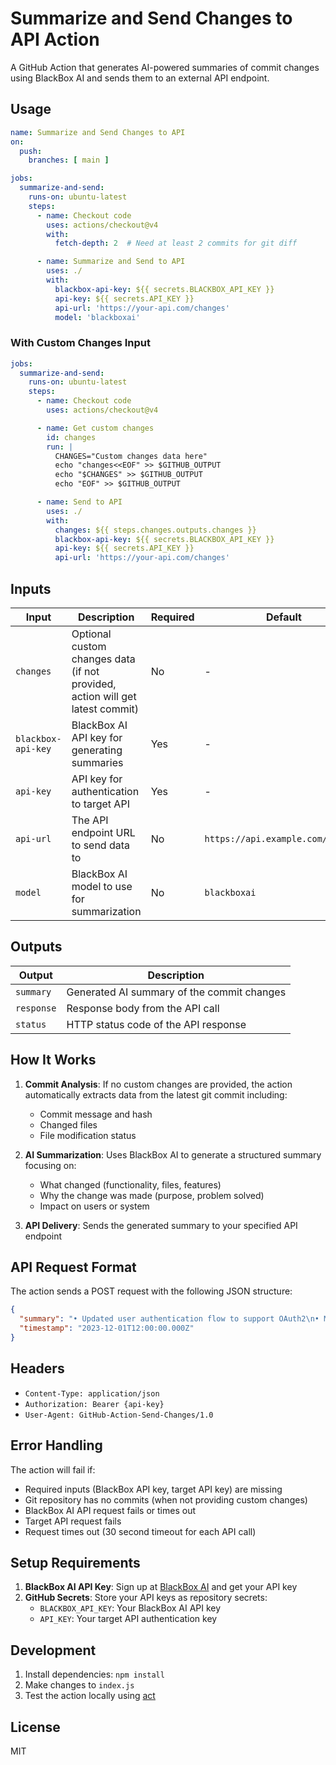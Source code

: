 # Summarize and Send Changes to API Action

A GitHub Action that generates AI-powered summaries of commit changes using BlackBox AI and sends them to an external API endpoint.

## Usage

```yaml
name: Summarize and Send Changes to API
on:
  push:
    branches: [ main ]

jobs:
  summarize-and-send:
    runs-on: ubuntu-latest
    steps:
      - name: Checkout code
        uses: actions/checkout@v4
        with:
          fetch-depth: 2  # Need at least 2 commits for git diff

      - name: Summarize and Send to API
        uses: ./
        with:
          blackbox-api-key: ${{ secrets.BLACKBOX_API_KEY }}
          api-key: ${{ secrets.API_KEY }}
          api-url: 'https://your-api.com/changes'
          model: 'blackboxai'
```

### With Custom Changes Input

```yaml
jobs:
  summarize-and-send:
    runs-on: ubuntu-latest
    steps:
      - name: Checkout code
        uses: actions/checkout@v4

      - name: Get custom changes
        id: changes
        run: |
          CHANGES="Custom changes data here"
          echo "changes<<EOF" >> $GITHUB_OUTPUT
          echo "$CHANGES" >> $GITHUB_OUTPUT
          echo "EOF" >> $GITHUB_OUTPUT

      - name: Send to API
        uses: ./
        with:
          changes: ${{ steps.changes.outputs.changes }}
          blackbox-api-key: ${{ secrets.BLACKBOX_API_KEY }}
          api-key: ${{ secrets.API_KEY }}
          api-url: 'https://your-api.com/changes'
```

## Inputs

| Input | Description | Required | Default |
|-------|-------------|----------|---------|
| `changes` | Optional custom changes data (if not provided, action will get latest commit) | No | - |
| `blackbox-api-key` | BlackBox AI API key for generating summaries | Yes | - |
| `api-key` | API key for authentication to target API | Yes | - |
| `api-url` | The API endpoint URL to send data to | No | `https://api.example.com/changes` |
| `model` | BlackBox AI model to use for summarization | No | `blackboxai` |

## Outputs

| Output | Description |
|--------|-------------|
| `summary` | Generated AI summary of the commit changes |
| `response` | Response body from the API call |
| `status` | HTTP status code of the API response |

## How It Works

1. **Commit Analysis**: If no custom changes are provided, the action automatically extracts data from the latest git commit including:
   - Commit message and hash
   - Changed files
   - File modification status

2. **AI Summarization**: Uses BlackBox AI to generate a structured summary focusing on:
   - What changed (functionality, files, features)
   - Why the change was made (purpose, problem solved)  
   - Impact on users or system

3. **API Delivery**: Sends the generated summary to your specified API endpoint

## API Request Format

The action sends a POST request with the following JSON structure:

```json
{
  "summary": "• Updated user authentication flow to support OAuth2\n• Modified login.js and auth.js files\n• Improves security and user experience by enabling social login options",
  "timestamp": "2023-12-01T12:00:00.000Z"
}
```

## Headers

- `Content-Type: application/json`
- `Authorization: Bearer {api-key}`
- `User-Agent: GitHub-Action-Send-Changes/1.0`

## Error Handling

The action will fail if:
- Required inputs (BlackBox API key, target API key) are missing
- Git repository has no commits (when not providing custom changes)
- BlackBox AI API request fails or times out
- Target API request fails
- Request times out (30 second timeout for each API call)

## Setup Requirements

1. **BlackBox AI API Key**: Sign up at [BlackBox AI](https://blackbox.ai) and get your API key
2. **GitHub Secrets**: Store your API keys as repository secrets:
   - `BLACKBOX_API_KEY`: Your BlackBox AI API key
   - `API_KEY`: Your target API authentication key

## Development

1. Install dependencies: `npm install`
2. Make changes to `index.js`
3. Test the action locally using [act](https://github.com/nektos/act)

## License

MIT